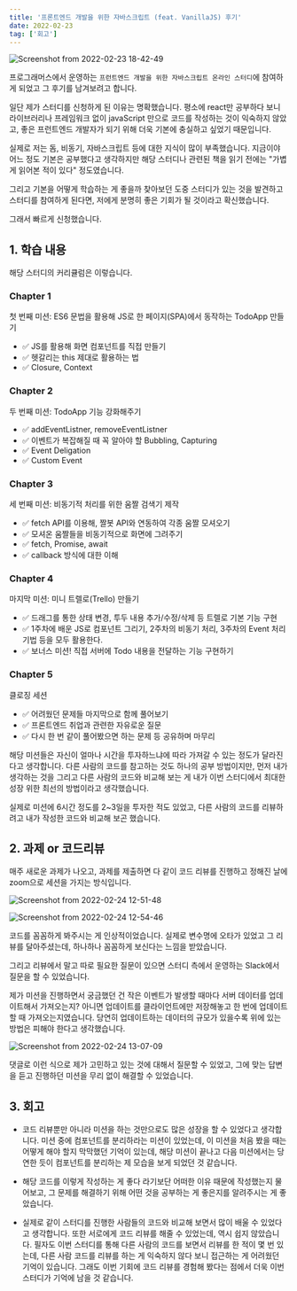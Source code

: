 ```yaml
---
title: '프론트엔드 개발을 위한 자바스크립트 (feat. VanillaJS) 후기'
date: 2022-02-23
tag: ['회고']
---
```


![Screenshot from 2022-02-23 18-42-49](https://user-images.githubusercontent.com/52567149/155294550-c99b261e-953d-4dc7-bd8c-bfdd36ad90bf.png)

프로그래머스에서 운영하는 `프런트엔드 개발을 위한 자바스크립트 온라인 스터디`에 참여하게 되었고 그 후기를 남겨보려고 합니다.

일단 제가 스터디를 신청하게 된 이유는 명확했습니다. 평소에 react만 공부하다 보니 라이브러리나 프레임워크 없이 javaScript 만으로 코드를 작성하는 것이 익숙하지 않았고, 좋은 프런트엔드 개발자가 되기 위해 더욱 기본에 충실하고 싶었기 때문입니다.

실제로 저는 돔, 비동기, 자바스크립트 등에 대한 지식이 많이 부족했습니다. 지금이야 어느 정도 기본은 공부했다고 생각하지만 해당 스터디나 관련된 책을 읽기 전에는 &quot;가볍게 읽어본 적이 있다&quot; 정도였습니다.

그리고 기본을 어떻게 학습하는 게 좋을까 찾아보던 도중 스터디가 있는 것을 발견하고 스터디를 참여하게 된다면, 저에게 분명히 좋은 기회가 될 것이라고 확신했습니다.

그래서 빠르게 신청했습니다.

## 1. 학습 내용

해당 스터디의 커리큘럼은 이렇습니다.

### Chapter 1

첫 번째 미션: ES6 문법을 활용해 JS로 한 페이지(SPA)에서 동작하는 TodoApp 만들기

- ✅ JS를 활용해 화면 컴포넌트를 직접 만들기
- ✅ 헷갈리는 this 제대로 활용하는 법
- ✅ Closure, Context

### Chapter 2

두 번째 미션: TodoApp 기능 강화해주기

- ✅ addEventListner, removeEventListner
- ✅ 이벤트가 복잡해질 때 꼭 알아야 할 Bubbling, Capturing
- ✅ Event Deligation
- ✅ Custom Event

### Chapter 3

세 번째 미션: 비동기적 처리를 위한 움짤 검색기 제작

- ✅ fetch API를 이용해, 짤봇 API와 연동하여 각종 움짤 모셔오기
- ✅ 모셔온 움짤들을 비동기적으로 화면에 그려주기
- ✅ fetch, Promise, await
- ✅ callback 방식에 대한 이해

### Chapter 4

마지막 미션: 미니 트렐로(Trello) 만들기

- ✅ 드래그를 통한 상태 변경, 투두 내용 추가/수정/삭제 등 트렐로 기본 기능 구현
- ✅ 1주차에 배운 JS로 컴포넌트 그리기, 2주차의 비동기 처리, 3주차의 Event 처리 기법 등을 모두 활용한다.
- ✅ 보너스 미션! 직접 서버에 Todo 내용을 전달하는 기능 구현하기

### Chapter 5

클로징 세션

- ✅ 어려웠던 문제들 마지막으로 함께 풀어보기
- ✅ 프론트엔드 취업과 관련한 자유로운 질문
- ✅ 다시 한 번 같이 풀어봤으면 하는 문제 등 공유하며 마무리

해당 미션들은 자신이 얼마나 시간을 투자하느냐에 따라 가져갈 수 있는 정도가 달라진다고 생각합니다. 다른 사람의 코드를 참고하는 것도 하나의 공부 방법이지만, 먼저 내가 생각하는 것을 그리고 다른 사람의 코드와 비교해 보는 게 내가 이번 스터디에서 최대한 성장 위한 최선의 방법이라고 생각했습니다.

실제로 미션에 6시간 정도를 2~3일을 투자한 적도 있었고, 다른 사람의 코드를 리뷰하려고 내가 작성한 코드와 비교해 보곤 했습니다.

## 2. 과제 or 코드리뷰

매주 새로운 과제가 나오고, 과제를 제출하면 다 같이 코드 리뷰를 진행하고 정해진 날에 zoom으로 세션을 가지는 방식입니다.

![Screenshot from 2022-02-24 12-51-48](https://user-images.githubusercontent.com/52567149/155454945-0f756335-5fb6-4d9c-91cf-63ce21f49f70.png)

![Screenshot from 2022-02-24 12-54-46](https://user-images.githubusercontent.com/52567149/155455100-75cba715-36d5-4eb0-983d-da3bfb8d6be5.png)

코드를 꼼꼼하게 봐주시는 게 인상적이었습니다. 실제로 변수명에 오타가 있었고 그 리뷰를 달아주셨는데, 하나하나 꼼꼼하게 보신다는 느낌을 받았습니다.

그리고 리뷰에서 말고 따로 필요한 질문이 있으면 스터디 측에서 운영하는 Slack에서 질문을 할 수 있었습니다.

제가 미션을 진행하면서 궁금했던 건 작은 이벤트가 발생할 때마다 서버 데이터를 업데이트해서 가져오는지? 아니면 업데이트를 클라이언트에만 저장해놓고 한 번에 업데이트할 때 가져오는지였습니다. 당연히 업데이트하는 데이터의 규모가 있을수록 위에 있는 방법은 피해야 한다고 생각했습니다.

![Screenshot from 2022-02-24 13-07-09](https://user-images.githubusercontent.com/52567149/155456241-3f7d3e92-9552-403e-b41d-c9ae31982b5b.png)

댓글로 이런 식으로 제가 고민하고 있는 것에 대해서 질문할 수 있었고, 그에 맞는 답변을 듣고 진행하던 미션을 무리 없이 해결할 수 있었습니다.

## 3. 회고

- 코드 리뷰뿐만 아니라 미션을 하는 것만으로도 많은 성장을 할 수 있었다고 생각합니다. 미션 중에 컴포넌트를 분리하라는 미션이 있었는데, 이 미션을 처음 봤을 때는 어떻게 해야 할지 막막했던 기억이 있는데, 해당 미션이 끝나고 다음 미션에서는 당연한 듯이 컴포넌트를 분리하는 제 모습을 보게 되었던 것 같습니다.

- 해당 코드를 이렇게 작성하는 게 좋다 라기보단 어떠한 이유 때문에 작성했는지 물어보고, 그 문제를 해결하기 위해 어떤 것을 공부하는 게 좋은지를 알려주시는 게 좋았습니다.

- 실제로 같이 스터디를 진행한 사람들의 코드와 비교해 보면서 많이 배울 수 있었다고 생각합니다. 또한 서로에게 코드 리뷰를 해줄 수 있었는데, 역시 쉽지 않았습니다. 필자도 이번 스터디를 통해 다른 사람의 코드를 보면서 리뷰를 한 적이 몇 번 있는데, 다른 사람 코드를 리뷰를 하는 게 익숙하지 않다 보니 접근하는 게 어려웠던 기억이 있습니다. 그래도 이번 기회에 코드 리뷰를 경험해 봤다는 점에서 더욱 이번 스터디가 기억에 남을 것 같습니다.
